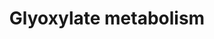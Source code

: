 ---
annotations:
- id: PW:0001780
  parent: disease pathway
  type: Pathway Ontology
  value: hyperoxaluria pathway
- id: DOID:655
  parent: genetic disease
  type: Disease Ontology
  value: inherited metabolic disorder
- id: PW:0000440
  parent: classic metabolic pathway
  type: Pathway Ontology
  value: glycine metabolic pathway
- id: PW:0000083
  parent: classic metabolic pathway
  type: Pathway Ontology
  value: D-alanine metabolic pathway
- id: PW:0001782
  parent: disease pathway
  type: Pathway Ontology
  value: primary hyperoxaluria type 1 pathway
- id: CL:0000003
  parent: native cell
  type: Cell Type Ontology
  value: native cell
- id: DOID:2977
  parent: genetic disease
  type: Disease Ontology
  value: primary hyperoxaluria
- id: PW:0000013
  parent: disease pathway
  type: Pathway Ontology
  value: disease pathway
- id: DOID:0111670
  parent: genetic disease
  type: Disease Ontology
  value: primary hyperoxaluria type 1
- id: DOID:0111672
  parent: genetic disease
  type: Disease Ontology
  value: primary hyperoxaluria type 3
- id: DOID:0111671
  parent: genetic disease
  type: Disease Ontology
  value: primary hyperoxaluria type 2
- id: CL:0000182
  parent: native cell
  type: Cell Type Ontology
  value: hepatocyte
- id: PW:0001783
  parent: disease pathway
  type: Pathway Ontology
  value: primary hyperoxaluria type 2 pathway
- id: PW:0001781
  parent: disease pathway
  type: Pathway Ontology
  value: primary hyperoxaluria pathway
authors:
- EmiliaAgasi
- Alexandrabosch
- Egonw
- DeSl
- Eweitz
citedin: ''
communities:
- IEM
- RareDiseases
description: 'The glyoxylate metabolism in hepatocytes is affected by primary hyperoxaluria
  (PH) types 1-3, leading to glyoxylate accumulation and hence, increased oxalate
  production, which is transported out of the hepatocytes by SLC26a1 transporters
  on the basolateral membrane into the blood and consequently, the kidneys, where
  it causes the occurrence of CaOx (calcium + oxalate) crystal deposition and hence,
  kidney stones. PH1 is caused due to a mutation of the AGT (glyoxylate aminotransferase)
  trimer, responsible for the conversion of glyoxylate into pyruvate in the peroxisome.
  PH2 is caused by mutations of glyoxylate reductase (GR), that converts 3-hydroxypyruvate
  into D-glycerate in the cytosol. It also catalyses the conversion of glyoxylate
  into glycolate. PH3 is linked to mutations on the HOGA1 gene, yielding the tetramer
  4‐hydroxy‐2‐oxoglutarate aldolase, which acts in the mitochondrion to convert 4-hydroxy-2-oxoglutarate
  to glyoxylate. Secondary hyperoxaluria is caused by (1) increased absorption of
  dietary oxalate through the GI tract or (2) increased consumption of dietary oxalate.
  There is an abundance of knowledge gaps in this pathway, specifically regarding
  the peroxisomal and mitochondrial transporters for several metabolites. This pathway
  is based on Physicians Guide to the Diagnosis, Treatment, and Follow-up of Inherited
  Metabolic Diseases by Nenad Blau Chapter 28 (Hyperoxalurias) (ISBN 3642403360).  '
last-edited: 2024-01-30
ndex: null
organisms:
- Homo sapiens
redirect_from:
- /index.php/Pathway:WP5166
- /instance/WP5166
- /instance/WP5166_r128248
revision: r128248
schema-jsonld:
- '@context': https://schema.org/
  '@id': https://wikipathways.github.io/pathways/WP5166.html
  '@type': Dataset
  creator:
    '@type': Organization
    name: WikiPathways
  description: 'The glyoxylate metabolism in hepatocytes is affected by primary hyperoxaluria
    (PH) types 1-3, leading to glyoxylate accumulation and hence, increased oxalate
    production, which is transported out of the hepatocytes by SLC26a1 transporters
    on the basolateral membrane into the blood and consequently, the kidneys, where
    it causes the occurrence of CaOx (calcium + oxalate) crystal deposition and hence,
    kidney stones. PH1 is caused due to a mutation of the AGT (glyoxylate aminotransferase)
    trimer, responsible for the conversion of glyoxylate into pyruvate in the peroxisome.
    PH2 is caused by mutations of glyoxylate reductase (GR), that converts 3-hydroxypyruvate
    into D-glycerate in the cytosol. It also catalyses the conversion of glyoxylate
    into glycolate. PH3 is linked to mutations on the HOGA1 gene, yielding the tetramer
    4‐hydroxy‐2‐oxoglutarate aldolase, which acts in the mitochondrion to convert
    4-hydroxy-2-oxoglutarate to glyoxylate. Secondary hyperoxaluria is caused by (1)
    increased absorption of dietary oxalate through the GI tract or (2) increased
    consumption of dietary oxalate. There is an abundance of knowledge gaps in this
    pathway, specifically regarding the peroxisomal and mitochondrial transporters
    for several metabolites. This pathway is based on Physicians Guide to the Diagnosis,
    Treatment, and Follow-up of Inherited Metabolic Diseases by Nenad Blau Chapter
    28 (Hyperoxalurias) (ISBN 3642403360).  '
  keywords:
  - 1P5CDH
  - 3-hydroxypyruvate
  - AGT
  - AspAT
  - C5H6NO3
  - C5H8NO5
  - Calcium
  - D-glycerate
  - DAO
  - FAD
  - GO
  - GRHPR
  - Glycine
  - Glycolate
  - Glyoxylate
  - HOG
  - HOGA1
  - HYPDH
  - Hydroxyproline
  - L-Alanine
  - L-Serine
  - L-glycerate
  - LDH5
  - Oxalate
  - PXMP2
  - Pyruvate
  - SLC26A1
  - SPT
  - Unknown mitochondrialHPRO carrier
  - Unknown peroxisomalglyoxylate carrier
  - Unknownglyoxylatecarrier
  license: CC0
  name: Glyoxylate metabolism
seo: CreativeWork
title: Glyoxylate metabolism
wpid: WP5166
---